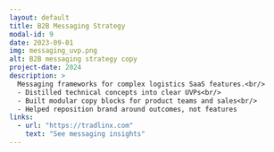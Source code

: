 ```yaml
---
layout: default
title: B2B Messaging Strategy
modal-id: 9
date: 2023-09-01
img: messaging_uvp.png
alt: B2B messaging strategy copy
project-date: 2024
description: >
  Messaging frameworks for complex logistics SaaS features.<br/>
  - Distilled technical concepts into clear UVPs<br/>
  - Built modular copy blocks for product teams and sales<br/>
  - Helped reposition brand around outcomes, not features
links:
  - url: "https://tradlinx.com"
    text: "See messaging insights"
---
```


